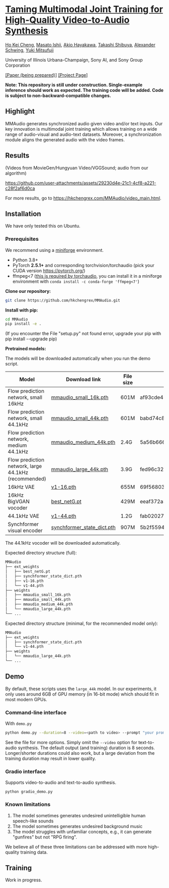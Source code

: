 # [Taming Multimodal Joint Training for High-Quality Video-to-Audio Synthesis](https://hkchengrex.github.io/MMAudio)

[Ho Kei Cheng](https://hkchengrex.github.io/), [Masato Ishii](https://scholar.google.co.jp/citations?user=RRIO1CcAAAAJ), [Akio Hayakawa](https://scholar.google.com/citations?user=sXAjHFIAAAAJ), [Takashi Shibuya](https://scholar.google.com/citations?user=XCRO260AAAAJ), [Alexander Schwing](https://www.alexander-schwing.de/), [Yuki Mitsufuji](https://www.yukimitsufuji.com/)

University of Illinois Urbana-Champaign, Sony AI, and Sony Group Corporation


[[Paper (being prepared)]](https://hkchengrex.github.io/MMAudio) [[Project Page]](https://hkchengrex.github.io/MMAudio)


**Note: This repository is still under construction. Single-example inference should work as expected. The training code will be added. Code is subject to non-backward-compatible changes.**

## Highlight

MMAudio generates synchronized audio given video and/or text inputs.
Our key innovation is multimodal joint training which allows training on a wide range of audio-visual and audio-text datasets.
Moreover, a synchronization module aligns the generated audio with the video frames.


## Results

(Videos from MovieGen/Hungyuan Video/VGGSound; audio from our algorithm)

https://github.com/user-attachments/assets/29230d4e-21c1-4cf8-a221-c28f2af6d0ca

For more results, go to https://hkchengrex.com/MMAudio/video_main.html.

## Installation

We have only tested this on Ubuntu.

### Prerequisites

We recommend using a [miniforge](https://github.com/conda-forge/miniforge) environment.

- Python 3.8+
- PyTorch **2.5.1+** and corresponding torchvision/torchaudio (pick your CUDA version https://pytorch.org/)
- ffmpeg<7 ([this is required by torchaudio](https://pytorch.org/audio/master/installation.html#optional-dependencies), you can install it in a miniforge environment with `conda install -c conda-forge 'ffmpeg<7'`)

**Clone our repository:**

```bash
git clone https://github.com/hkchengrex/MMAudio.git
```

**Install with pip:**

```bash
cd MMAudio
pip install -e .
```

(If you encounter the File "setup.py" not found error, upgrade your pip with pip install --upgrade pip)

**Pretrained models:**

The models will be downloaded automatically when you run the demo script.

| Model    | Download link | File size | MD5 checksum |
| -------- | ------- | ------- | ------- |
| Flow prediction network, small 16kHz | <a href="https://databank.illinois.edu/datafiles/k6jve/download" download="mmaudio_small_16k.pth">mmaudio_small_16k.pth</a> | 601M | af93cde404179f58e3919ac085b8033b |
| Flow prediction network, small 44.1kHz | <a href="https://databank.illinois.edu/datafiles/864ya/download" download="mmaudio_small_16k.pth">mmaudio_small_44k.pth</a> | 601M | babd74c884783d13701ea2820a5f5b6d |
| Flow prediction network, medium 44.1kHz | <a href="https://databank.illinois.edu/datafiles/pa94t/download" download="mmaudio_small_16k.pth">mmaudio_medium_44k.pth</a> | 2.4G | 5a56b6665e45a1e65ada534defa903d0 |
| Flow prediction network, large 44.1kHz (recommended) | <a href="https://databank.illinois.edu/datafiles/4jx76/download" download="mmaudio_small_16k.pth">mmaudio_large_44k.pth</a> | 3.9G | fed96c325a6785b85ce75ae1aafd2673 |
| 16kHz VAE | <a href="https://github.com/hkchengrex/MMAudio/releases/download/v0.1/v1-16.pth">v1-16.pth</a> | 655M | 69f56803f59a549a1a507c93859fd4d7 |
| 16kHz BigVGAN vocoder |<a href="https://github.com/hkchengrex/MMAudio/releases/download/v0.1/best_netG.pt">best_netG.pt</a> | 429M | eeaf372a38a9c31c362120aba2dde292 |
| 44.1kHz VAE |<a href="https://github.com/hkchengrex/MMAudio/releases/download/v0.1/v1-44.pth">v1-44.pth</a> | 1.2G | fab020275fa44c6589820ce025191600 |
| Synchformer visual encoder |<a href="https://github.com/hkchengrex/MMAudio/releases/download/v0.1/synchformer_state_dict.pth">synchformer_state_dict.pth</a> | 907M | 5b2f5594b0730f70e41e549b7c94390c |

The 44.1kHz vocoder will be downloaded automatically.

Expected directory structure (full):

```bash
MMAudio
├── ext_weights
│   ├── best_netG.pt
│   ├── synchformer_state_dict.pth
│   ├── v1-16.pth
│   └── v1-44.pth
├── weights
│   ├── mmaudio_small_16k.pth
│   ├── mmaudio_small_44k.pth
│   ├── mmaudio_medium_44k.pth
│   └── mmaudio_large_44k.pth
└── ...
```

Expected directory structure (minimal, for the recommended model only):

```bash
MMAudio
├── ext_weights
│   ├── synchformer_state_dict.pth
│   └── v1-44.pth
├── weights
│   └── mmaudio_large_44k.pth
└── ...
```

## Demo

By default, these scripts uses the `large_44k` model. 
In our experiments, it only uses around 6GB of GPU memory (in 16-bit mode) which should fit in most modern GPUs.

### Command-line interface

With `demo.py`
```bash
python demo.py --duration=8 --video=<path to video> --prompt "your prompt" 
```
See the file for more options.
Simply omit the `--video` option for text-to-audio synthesis.
The default output (and training) duration is 8 seconds. Longer/shorter durations could also work, but a large deviation from the training duration may result in lower quality.


### Gradio interface

Supports video-to-audio and text-to-audio synthesis.

```
python gradio_demo.py
```

### Known limitations

1. The model sometimes generates undesired unintelligible human speech-like sounds
2. The model sometimes generates undesired background music
3. The model struggles with unfamiliar concepts, e.g., it can generate "gunfires" but not "RPG firing".

We believe all of these three limitations can be addressed with more high-quality training data.

## Training
Work in progress.
